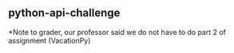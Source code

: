 ## python-api-challenge

*Note to grader, our professor said we do not have to do part 2 of assignment (VacationPy)


